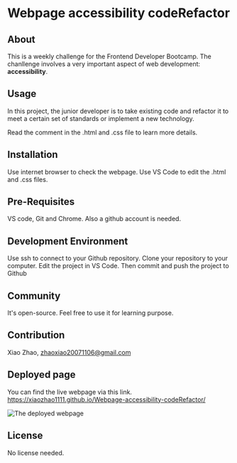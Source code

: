 # Webpage accessibility codeRefactor

## About
This is a weekly challenge for the Frontend Developer Bootcamp. The chanllenge involves a very important aspect of web development: **accessibility**.

## Usage
In this project, the junior developer is to take existing code and refactor it to meet a certain set of standards or implement a new technology.

Read the comment in the .html and .css file to learn more details.

## Installation
Use internet browser to check the webpage. Use VS Code to edit the .html and .css files.

## Pre-Requisites
VS code, Git and Chrome. Also a github account is needed.


## Development Environment
Use ssh to connect to your Github repository. Clone your repository to your computer. Edit the project in VS Code. Then commit and push the project to Github



## Community
It's open-source. Feel free to use it for learning purpose.

## Contribution
Xiao Zhao, zhaoxiao20071106@gmail.com

## Deployed page
You can find the live webpage via this link.
https://xiaozhao1111.github.io/Webpage-accessibility-codeRefactor/

![The deployed webpage](/assets/images/livepage.png)

## License
No license needed.
